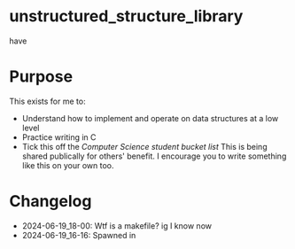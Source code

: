 # unstructured_structure_library
have

# Purpose
This exists for me to:
- Understand how to implement and operate on data structures at a low level
- Practice writing in C
- Tick this off the *Computer Science student bucket list*
This is being shared publically for others' benefit. I encourage you to write something like this on your own too.

# Changelog
- 2024-06-19_18-00: Wtf is a makefile? ig I know now
- 2024-06-19_16-16: Spawned in

